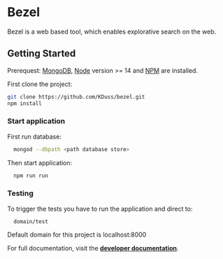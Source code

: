 # Bezel

Bezel is a web based tool, which enables explorative search on the web.


## Getting Started
Prerequest: [MongoDB](https://www.mongodb.com/download-center/community), [Node](https://nodejs.org/en/) version >= 14 and [NPM](https://www.npmjs.com/) are installed.

First clone the project:
```bash
git clone https://github.com/KDuss/bezel.git
npm install
```

### Start application
First run database:
 ```bash
   mongod --dbpath <path database store>
 ```
 Then start application:
 ```bash
   npm run run
 ```
### Testing
To trigger the tests you have to run the application and direct to:
 ```
   domain/test
 ```
Default domain for this project is localhost:8000


For full documentation, visit the **[developer documentation](https://kduss.github.io/bezel/)**.




